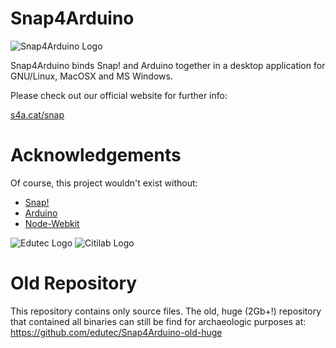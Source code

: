 Snap4Arduino
============

![Snap4Arduino Logo](http://s4a.cat/snap/img/logo-top.png)

Snap4Arduino binds Snap! and Arduino together in a desktop application for GNU/Linux, MacOSX and MS Windows.

Please check out our official website for further info:

[s4a.cat/snap](http://s4a.cat/snap)

Acknowledgements
================

Of course, this project wouldn't exist without:

* [Snap!](http://snap.berkeley.edu)
* [Arduino](http://arduino.cc)
* [Node-Webkit](https://github.com/rogerwang/node-webkit)



![Edutec Logo](http://edutec.citilab.eu/img/logo.gif)
![Citilab Logo](http://s4a.cat/img/citilab.png)

Old Repository
==============

This repository contains only source files. The old, huge (2Gb+!) repository that contained all binaries can still be find for archaeologic purposes at: https://github.com/edutec/Snap4Arduino-old-huge
